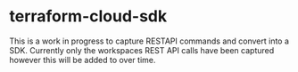 # terraform-cloud-sdk
This is a work in progress to capture RESTAPI commands and convert into a SDK. Currently only the workspaces REST API calls have been captured however this will be added to over time.
